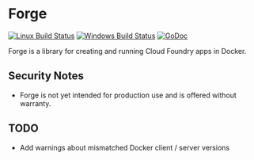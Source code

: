# Forge

[![Linux Build Status](https://travis-ci.org/sclevine/forge.svg?branch=master)](https://travis-ci.org/sclevine/forge)
[![Windows Build Status](https://ci.appveyor.com/api/projects/status/some-id/branch/master?svg=true)](https://ci.appveyor.com/project/sclevine/forge/branch/master)
[![GoDoc](https://godoc.org/github.com/sclevine/forge?status.svg)](https://godoc.org/github.com/sclevine/forge)

Forge is a library for creating and running Cloud Foundry apps in Docker.

## Security Notes

* Forge is not yet intended for production use and is offered without warranty.

## TODO

* Add warnings about mismatched Docker client / server versions
